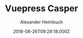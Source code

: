 ---
title: Vuepress Casper
github: https://github.com/alexander-heimbuch/vuepress-theme-casper
demo: https://alexander.heimbu.ch/vuepress-theme-casper/
author: Alexander Heimbuch
ssg:
  - Vuepress
cms:
  - DatoCMS
  - Contentful
  - NetlifyCMS
  - Forestry
date: 2018-08-26T09:29:18.000Z
description: Ghost default theme ported to vuepress
draft: true
publish_date: '2018-08-26T09:29:18Z'
update_date: '2021-06-10T18:07:43Z'
github_star: 109
github_fork: 53
---